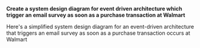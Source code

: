 **Create a system design diagram for event driven architecture which trigger an email survey as soon as a purchase transaction at Walmart**


Here's a simplified system design diagram for an event-driven architecture that triggers an email survey as soon as a purchase transaction occurs at Walmart


